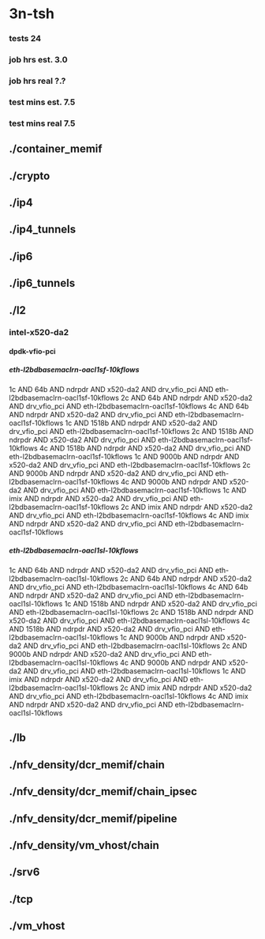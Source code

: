 # 3n-tsh
### tests 24
### job hrs est. 3.0
### job hrs real ?.?
### test mins est. 7.5
### test mins real 7.5
## ./container_memif
## ./crypto
## ./ip4
## ./ip4_tunnels
## ./ip6
## ./ip6_tunnels
## ./l2
### intel-x520-da2
#### dpdk-vfio-pci
##### eth-l2bdbasemaclrn-oacl1sf-10kflows
1c AND 64b AND ndrpdr AND x520-da2 AND drv_vfio_pci AND eth-l2bdbasemaclrn-oacl1sf-10kflows
2c AND 64b AND ndrpdr AND x520-da2 AND drv_vfio_pci AND eth-l2bdbasemaclrn-oacl1sf-10kflows
4c AND 64b AND ndrpdr AND x520-da2 AND drv_vfio_pci AND eth-l2bdbasemaclrn-oacl1sf-10kflows
1c AND 1518b AND ndrpdr AND x520-da2 AND drv_vfio_pci AND eth-l2bdbasemaclrn-oacl1sf-10kflows
2c AND 1518b AND ndrpdr AND x520-da2 AND drv_vfio_pci AND eth-l2bdbasemaclrn-oacl1sf-10kflows
4c AND 1518b AND ndrpdr AND x520-da2 AND drv_vfio_pci AND eth-l2bdbasemaclrn-oacl1sf-10kflows
1c AND 9000b AND ndrpdr AND x520-da2 AND drv_vfio_pci AND eth-l2bdbasemaclrn-oacl1sf-10kflows
2c AND 9000b AND ndrpdr AND x520-da2 AND drv_vfio_pci AND eth-l2bdbasemaclrn-oacl1sf-10kflows
4c AND 9000b AND ndrpdr AND x520-da2 AND drv_vfio_pci AND eth-l2bdbasemaclrn-oacl1sf-10kflows
1c AND imix AND ndrpdr AND x520-da2 AND drv_vfio_pci AND eth-l2bdbasemaclrn-oacl1sf-10kflows
2c AND imix AND ndrpdr AND x520-da2 AND drv_vfio_pci AND eth-l2bdbasemaclrn-oacl1sf-10kflows
4c AND imix AND ndrpdr AND x520-da2 AND drv_vfio_pci AND eth-l2bdbasemaclrn-oacl1sf-10kflows
##### eth-l2bdbasemaclrn-oacl1sl-10kflows
1c AND 64b AND ndrpdr AND x520-da2 AND drv_vfio_pci AND eth-l2bdbasemaclrn-oacl1sl-10kflows
2c AND 64b AND ndrpdr AND x520-da2 AND drv_vfio_pci AND eth-l2bdbasemaclrn-oacl1sl-10kflows
4c AND 64b AND ndrpdr AND x520-da2 AND drv_vfio_pci AND eth-l2bdbasemaclrn-oacl1sl-10kflows
1c AND 1518b AND ndrpdr AND x520-da2 AND drv_vfio_pci AND eth-l2bdbasemaclrn-oacl1sl-10kflows
2c AND 1518b AND ndrpdr AND x520-da2 AND drv_vfio_pci AND eth-l2bdbasemaclrn-oacl1sl-10kflows
4c AND 1518b AND ndrpdr AND x520-da2 AND drv_vfio_pci AND eth-l2bdbasemaclrn-oacl1sl-10kflows
1c AND 9000b AND ndrpdr AND x520-da2 AND drv_vfio_pci AND eth-l2bdbasemaclrn-oacl1sl-10kflows
2c AND 9000b AND ndrpdr AND x520-da2 AND drv_vfio_pci AND eth-l2bdbasemaclrn-oacl1sl-10kflows
4c AND 9000b AND ndrpdr AND x520-da2 AND drv_vfio_pci AND eth-l2bdbasemaclrn-oacl1sl-10kflows
1c AND imix AND ndrpdr AND x520-da2 AND drv_vfio_pci AND eth-l2bdbasemaclrn-oacl1sl-10kflows
2c AND imix AND ndrpdr AND x520-da2 AND drv_vfio_pci AND eth-l2bdbasemaclrn-oacl1sl-10kflows
4c AND imix AND ndrpdr AND x520-da2 AND drv_vfio_pci AND eth-l2bdbasemaclrn-oacl1sl-10kflows
## ./lb
## ./nfv_density/dcr_memif/chain
## ./nfv_density/dcr_memif/chain_ipsec
## ./nfv_density/dcr_memif/pipeline
## ./nfv_density/vm_vhost/chain
## ./srv6
## ./tcp
## ./vm_vhost
